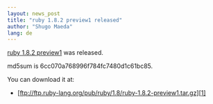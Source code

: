 ```yaml
---
layout: news_post
title: "ruby 1.8.2 preview1 released"
author: "Shugo Maeda"
lang: de
---
```


[ruby 1.8.2 preview1][1] was released.

md5sum is 6cc070a768996f784fc7480d1c61bc85.

You can download it at:

* [ftp://ftp.ruby-lang.org/pub/ruby/1.8/ruby-1.8.2-preview1.tar.gz][1]



[1]: ftp://ftp.ruby-lang.org/pub/ruby/1.8/ruby-1.8.2-preview1.tar.gz

